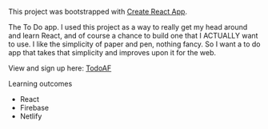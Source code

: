 This project was bootstrapped with [Create React App](https://github.com/facebookincubator/create-react-app).

The To Do app. I used this project as a way to really get my head around and learn React, and of course a chance to build one that I ACTUALLY want to use. I like the simplicity of paper and pen, nothing fancy. So I want a to do app that takes that simplicity and improves upon it for the web.

View and sign up here: [TodoAF](https://todoaf.com)

Learning outcomes
 - React
 - Firebase
 - Netlify
